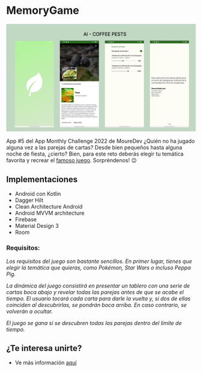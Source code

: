 # MemoryGame

![CoffeePests](https://raw.githubusercontent.com/ArmandoS98/AIProyectCoffeePests/develop/screenshots/banner.png)

App #5 del App Monthly Challenge 2022 de MoureDev
¿Quién no ha jugado alguna vez a las parejas de cartas? Desde bien pequeños hasta alguna noche de fiesta, ¿cierto? Bien, para este reto deberás elegir tu temática favorita y recrear el [famoso juego](https://es.wikipedia.org/wiki/Memoria_(juego)). Sorpréndenos! 😉

## Implementaciones

* Android con Kotlin
* Dagger Hilt
* Clean Architecture Android
* Android MVVM architecture
* Firebase
* Material Design 3
* Room

### Requisitos:

*Los requisitos del juego son bastante sencillos. En primer lugar, tienes que elegir la temática que quieras, como Pokémon, Star Wars o incluso Peppa Pig.*

*La dinámica del juego consistirá en presentar un tablero con una serie de cartas boca abajo y revelar todas las parejas antes de que se acabe el tiempo. El usuario tocará cada carta para darle la vuelta y, si dos de ellas coinciden al descubrirlas, se pondrán boca arriba. En caso contrario, se volverán a ocultar.*

*El juego se gana si se descubren todas las parejas dentro del límite de tiempo.*

## ¿Te interesa unirte?

* Ve más información  [aquí](https://github.com/mouredev/Monthly-App-Challenge-2022)

